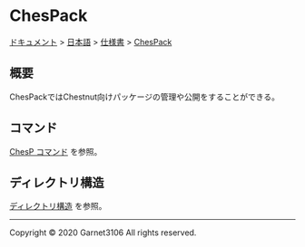 # ChesPack

[ドキュメント](../../../index.md) > [日本語](../../index.md) > [仕様書](../index.md) > [ChesPack](./index.md)

## 概要

ChesPackではChestnut向けパッケージの管理や公開をすることができる。

## コマンド

[ChesP コマンド](../cmdline/chesp/index.md) を参照。

## ディレクトリ構造

[ディレクトリ構造](./dirstruct/index.md) を参照。

---

Copyright © 2020 Garnet3106 All rights reserved.

